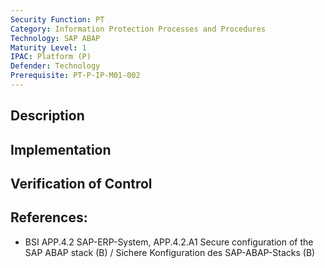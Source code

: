 ```yaml
---
Security Function: PT
Category: Information Protection Processes and Procedures
Technology: SAP ABAP
Maturity Level: 1
IPAC: Platform (P)
Defender: Technology 
Prerequisite: PT-P-IP-M01-002
---
```


## Description



## Implementation



## Verification of Control



## References:
- BSI APP.4.2 SAP-ERP-System, APP.4.2.A1 Secure configuration of the SAP ABAP stack (B) / Sichere Konfiguration des SAP-ABAP-Stacks (B)
